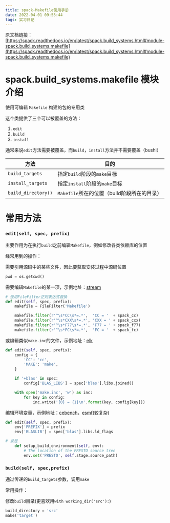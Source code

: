```yaml
---
title: spack-Makefile使用手册
date: 2022-04-01 09:55:44
tags: 实习日记
---
```



原文档链接：[https://spack.readthedocs.io/en/latest/spack.build_systems.html#module-spack.build_systems.makefile](https://spack.readthedocs.io/en/latest/spack.build_systems.html#module-spack.build_systems.makefile)


# spack.build_systems.makefile 模块介绍

使用可编辑 `Makefile` 构建的包的专用类

这个类提供了三个可以被覆盖的方法：

1. `edit`
2. `build`
3. `install`


通常来说`edit`方法需要被覆盖，而`build`，`install`方法并不需要覆盖（bushi）

|方法|目的|
|---|---|
|`build_targets`       |指定`build`阶段的`make`目标|
|`install_targets`     |指定`install`阶段的`make`目标|
|`build_directory()`   |`Makefile`所在的位置（build阶段所在的目录）|


# 常用方法

### `edit(self, spec, prefix)`

主要作用为在执行`build`之前编辑`Makefile`，例如修改各类依赖库的位置

经常用到的操作：

需要引用源码中的某些文件，因此要获取安装过程中源码位置

```py
pwd = os.getcwd()
```

需要编辑`Makefile`的某一项，示例地址：[stream](https://github.com/spack/spack/blob/develop/var/spack/repos/builtin/packages/stream/package.py)

```py
# 使用FileFilter正则表达式替换
def edit(self, spec, prefix):
    makefile = FileFilter('Makefile')

    makefile.filter(r'^\s*CC\s*=.*',  'CC = '  + spack_cc)
    makefile.filter(r'^\s*CXX\s*=.*', 'CXX = ' + spack_cxx)
    makefile.filter(r'^\s*F77\s*=.*', 'F77 = ' + spack_f77)
    makefile.filter(r'^\s*FC\s*=.*',  'FC = '  + spack_fc)
```



或编辑类似`make.inc`的文件，示例地址：[elk](https://github.com/spack/spack/blob/develop/var/spack/repos/builtin/packages/elk/package.py)

```py
def edit(self, spec, prefix):
    config = {
        'CC': 'cc',
        'MAKE': 'make',
    }

    if '+blas' in spec:
        config['BLAS_LIBS'] = spec['blas'].libs.joined()

    with open('make.inc', 'w') as inc:
        for key in config:
            inc.write('{0} = {1}\n'.format(key, config[key]))
```

编辑环境变量，示例地址：[cebench](https://github.com/spack/spack/blob/develop/var/spack/repos/builtin/packages/cbench/package.py)，[esmf](https://github.com/spack/spack/blob/develop/var/spack/repos/builtin/packages/esmf/package.py)(较复杂)

```py
def edit(self, spec, prefix):
    env['PREFIX'] = prefix
    env['BLASLIB'] = spec['blas'].libs.ld_flags

# 或是
    def setup_build_environment(self, env):
        # The location of the PRESTO source tree
        env.set('PRESTO', self.stage.source_path)
```





### `build(self, spec,prefix)`

通过传递的`build_targets`参数，调用`make`


常用操作：

修改`build`目录(更喜欢用`with working_dir('src'):`)

```py
build_directory = 'src'
make('target')
```



